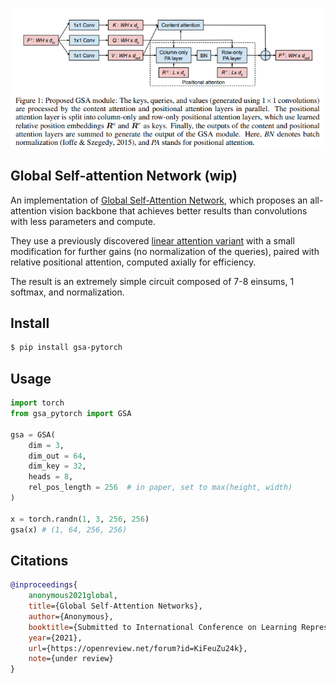 <img src="./gsa.png" width="500px"></img>

## Global Self-attention Network (wip)

An implementation of <a href="https://openreview.net/forum?id=KiFeuZu24k">Global Self-Attention Network</a>, which proposes an all-attention vision backbone that achieves better results than convolutions with less parameters and compute.

They use a previously discovered <a href="https://arxiv.org/abs/1812.01243">linear attention variant</a> with a small modification for further gains (no normalization of the queries), paired with relative positional attention, computed axially for efficiency.

The result is an extremely simple circuit composed of 7-8 einsums, 1 softmax, and normalization.

## Install

```bash
$ pip install gsa-pytorch
```

## Usage

```python
import torch
from gsa_pytorch import GSA

gsa = GSA(
    dim = 3,
    dim_out = 64,
    dim_key = 32,
    heads = 8,
    rel_pos_length = 256  # in paper, set to max(height, width)
)

x = torch.randn(1, 3, 256, 256)
gsa(x) # (1, 64, 256, 256)
```

## Citations

```bibtex
@inproceedings{
    anonymous2021global,
    title={Global Self-Attention Networks},
    author={Anonymous},
    booktitle={Submitted to International Conference on Learning Representations},
    year={2021},
    url={https://openreview.net/forum?id=KiFeuZu24k},
    note={under review}
}
```
